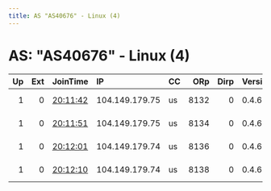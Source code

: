 ```yaml
---
title: AS "AS40676" - Linux (4)
---
```


# AS: "AS40676" - Linux (4)

|   Up |   Ext | JoinTime                                                                                              | IP             | CC   |   ORp |   Dirp | Version   | Contact                  | Nickname       |   eFamMembers |
|-----:|------:|:------------------------------------------------------------------------------------------------------|:---------------|:-----|------:|-------:|:----------|:-------------------------|:---------------|--------------:|
|    1 |     0 | [20:11:42](https://nusenu.github.io/OrNetStats/w/relay/5BB24947EEC3E1B0F35442DCBF6C69DC13ABCF6F.html) | 104.149.179.75 | us   |  8132 |      0 | 0.4.6.8   | email:abuse lokodlare.co | psyUSicebeer07 |            88 |
|    1 |     0 | [20:11:51](https://nusenu.github.io/OrNetStats/w/relay/3C191D25DE4BD6982B65048DC403D1B7D0D2D036.html) | 104.149.179.75 | us   |  8134 |      0 | 0.4.6.8   | email:abuse lokodlare.co | psyUSicebeer08 |            88 |
|    1 |     0 | [20:12:01](https://nusenu.github.io/OrNetStats/w/relay/7A983DE7D1CD4AC57B1D92F0562B92B4FC433F4E.html) | 104.149.179.74 | us   |  8136 |      0 | 0.4.6.8   | email:abuse lokodlare.co | psyUSicebeer09 |            88 |
|    1 |     0 | [20:12:10](https://nusenu.github.io/OrNetStats/w/relay/DD63F196DFBEF3C028EEB4A8E7B98AA9C1102083.html) | 104.149.179.74 | us   |  8138 |      0 | 0.4.6.8   | email:abuse lokodlare.co | psyUSicebeer10 |            88 |
